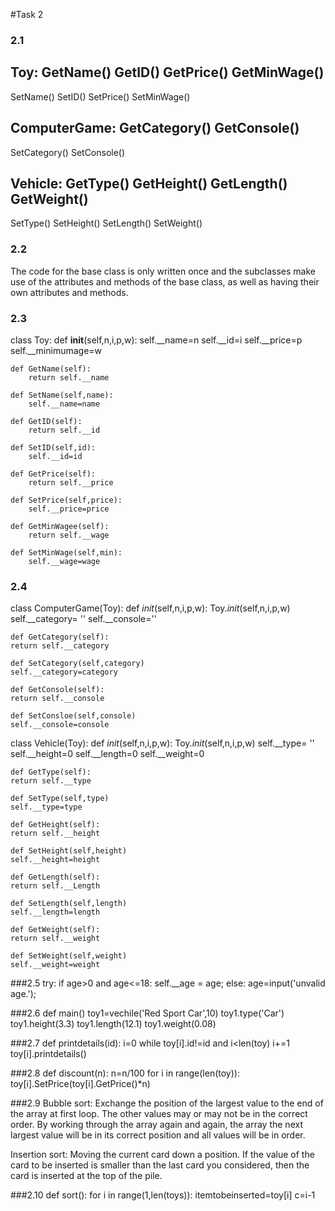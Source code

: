 #Task 2

### 2.1
Toy:
GetName()
GetID()
GetPrice()
GetMinWage()
-------------
SetName()
SetID()
SetPrice()
SetMinWage()

ComputerGame:
GetCategory()
GetConsole()
-------------
SetCategory()
SetConsole()

Vehicle:
GetType()
GetHeight()
GetLength()
GetWeight()
-----------
SetType()
SetHeight()
SetLength()
SetWeight()



### 2.2
The code for the base class is only written once and the subclasses make use of the attributes and methods of the base class, as well as having their own attributes and methods. 

### 2.3
class Toy:
    def __init__(self,n,i,p,w):
        self.__name=n
        self.__id=i
        self.__price=p
        self.__minimumage=w
    
    def GetName(self):
        return self.__name
        
    def SetName(self,name):
        self.__name=name
        
    def GetID(self):
        return self.__id
    
    def SetID(self,id):
        self.__id=id
    
    def GetPrice(self):
        return self.__price
        
    def SetPrice(self,price):
        self.__price=price
    
    def GetMinWagee(self):
        return self.__wage
   
    def SetMinWage(self,min):
        self.__wage=wage

### 2.4
class ComputerGame(Toy):
    def _init_(self,n,i,p,w):
	Toy._init_(self,n,i,p,w)
	self.__category= ''
	self.__console=''

    def GetCategory(self):
	return self.__category

    def SetCategory(self,category)
	self.__category=category

    def GetConsole(self):
	return self.__console

    def SetConsloe(self,console)
	self.__console=console

class Vehicle(Toy):
    def _init_(self,n,i,p,w):
	Toy._init_(self,n,i,p,w)
	self.__type= ''
	self.__height=0
	self.__length=0
	self.__weight=0

    def GetType(self):
	return self.__type

    def SetType(self,type)
	self.__type=type
	
    def GetHeight(self):
	return self.__height

    def SetHeight(self,height)
	self.__height=height

    def GetLength(self):
	return self.__Length

    def SetLength(self,length)
	self.__length=length

    def GetWeight(self):
	return self.__weight

    def SetWeight(self,weight)
	self.__weight=weight

###2.5
try: 
    if age>0 and age<=18: 
	self.__age = age; 
    else: 
        age=input('unvalid age.');
	
###2.6
def main()
    toy1=vechile('Red Sport Car',10)
    toy1.type('Car')
    toy1.height(3.3)
    toy1.length(12.1)
    toy1.weight(0.08)

###2.7
def printdetails(id):
   i=0
   while toy[i].id!=id and i<len(toy)
        i+=1
   toy[i].printdetails()

###2.8
def discount(n):
    n=n/100
    for i in range(len(toy)):
        toy[i].SetPrice(toy[i].GetPrice()*n)

###2.9
Bubble sort: Exchange the position of the largest value to the end of the array at first loop. The other values may or may not be in the correct order.
By working through the array again and again, the array the next largest value will be in its correct position and all values will be in order.

Insertion sort: Moving the current card down a position. If the value of the card to be inserted is smaller than the last card you considered, then the card is inserted at the top of the pile.

###2.10
def sort():
    for i in range(1,len(toys)):
        itemtobeinserted=toy[i]
        c=i-1
    




